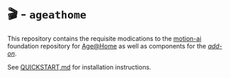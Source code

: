# &#127916; - `ageathome`

This repository contains the requisite modications to the [motion-ai](http://github.com/dcmartin/motion-ai) 
foundation repository for [Age@Home](http://age-at-home.com)
as well as components for the [_add-on_](http://github.com/ageathome/addons).

See [QUICKSTART,md](docs/QUICKSTART.md) for installation instructions.
